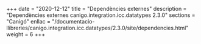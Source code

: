 +++
date        = "2020-12-12"
title       = "Dependències externes"
description = "Dependències externes canigo.integration.icc.datatypes 2.3.0"
sections    = "Canigó"
enllac		= "/documentacio-llibreries/canigo.integration.icc.datatypes/2.3.0/site/dependencies.html"
weight		= 6
+++
